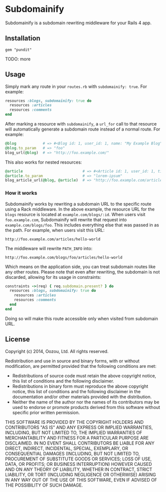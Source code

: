 # Subdomainify

Subdomainify is a subdomain rewriting middleware for your Rails 4 app.

## Installation

    gem "pundit"

TODO: more

## Usage

Simply mark any route in your `routes.rb` with `subdomainify: true`. For example:

```ruby
resources :blogs, subdomainify: true do
  resources :articles
  resources :comments
end
```

After marking a resource with `subdomainify`, a `url_for` call to that resource will automatically generate a subdomain route instead of a normal route. For example:

```ruby
@blog            # => #<Blog id: 1, user_id: 1, name: "My Example Blog", slug: "foo">
@blog.to_param   # => "foo"
blog_url(@blog)  # => "http://foo.example.com/"
```

This also works for nested resources:

```ruby
@article                           # => #<Article id: 1, user_id: 1, title: "Lorem ipsum", slug: "lorem-ipsum", body: "Dolor sit amet">
@article.to_param                  # => "lorem-ipsum"
blog_article_url(@blog, @article)  # => "http://foo.example.com/articles/lorem-ipsum"
```

### How it works

Subdomainify works by rewriting a subdomain URL to the specific route using a Rack middleware. In the above example, the resource URL for the `blogs` resource is located at `example.com/blogs/:id`. When users visit `foo.example.com`, Subdomainify will rewrite that request into `example.com/blogs/foo`. This includes everything else that was passed in as the path. For example, when users visit this URL:

```
http://foo.example.com/articles/hello-world
```

The middleware will rewrite `PATH_INFO` into:

```
http://foo.example.com/blogs/foo/articles/hello-world
```

Which means on the application side, you can treat subdomain routes like any other routes. Please note that even after rewriting, the subdomain is not discarded, allowing for its usage in constraints:

```ruby
constraints ->(req) { req.subdomain.present? } do
  resources :blogs, subdomainify: true do
    resources :articles
    resources :comments
  end
end
```

Doing so will make this route accessible only when visited from subdomain URL.

## License

Copyright (c) 2014, Oozou, Ltd. All rights reserved.

Redistribution and use in source and binary forms, with or without modification, are permitted provided that the following conditions are met:

* Redistributions of source code must retain the above copyright notice, this list of conditions and the following disclaimer.
* Redistributions in binary form must reproduce the above copyright notice, this list of conditions and the following disclaimer in the documentation and/or other materials provided with the distribution.
* Neither the name of the author nor the names of its contributors may be used to endorse or promote products derived from this software without specific prior written permission.

THIS SOFTWARE IS PROVIDED BY THE COPYRIGHT HOLDERS AND CONTRIBUTORS "AS IS" AND ANY EXPRESS OR IMPLIED WARRANTIES, INCLUDING, BUT NOT LIMITED TO, THE IMPLIED WARRANTIES OF MERCHANTABILITY AND FITNESS FOR A PARTICULAR PURPOSE ARE DISCLAIMED. IN NO EVENT SHALL CONTRIBUTORS BE LIABLE FOR ANY DIRECT, INDIRECT, INCIDENTAL, SPECIAL, EXEMPLARY, OR CONSEQUENTIAL DAMAGES (INCLUDING, BUT NOT LIMITED TO, PROCUREMENT OF SUBSTITUTE GOODS OR SERVICES; LOSS OF USE, DATA, OR PROFITS; OR BUSINESS INTERRUPTION) HOWEVER CAUSED AND ON ANY THEORY OF LIABILITY, WHETHER IN CONTRACT, STRICT LIABILITY, OR TORT (INCLUDING NEGLIGENCE OR OTHERWISE) ARISING IN ANY WAY OUT OF THE USE OF THIS SOFTWARE, EVEN IF ADVISED OF THE POSSIBILITY OF SUCH DAMAGE.
